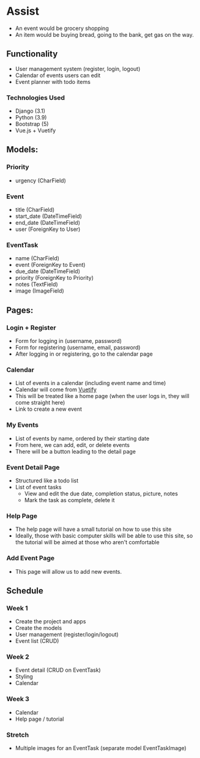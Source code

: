# Assist


* An event would be grocery shopping
* An item would be buying bread, going to the bank, get gas on the way.

## Functionality

- User management system (register, login, logout)
- Calendar of events users can edit
- Event planner with todo items

### Technologies Used

- Django (3.1)
- Python (3.9)
- Bootstrap (5)
- Vue.js + Vuetify

## Models:


### Priority
* urgency (CharField)

### Event

* title (CharField)
* start_date (DateTimeField)
* end_date (DateTimeField)
* user (ForeignKey to User)

### EventTask

* name (CharField)
* event (ForeignKey to Event)
* due_date (DateTimeField)
* priority (ForeignKey to Priority)
* notes (TextField)
* image (ImageField)


## Pages:

### Login + Register
* Form for logging in (username, password)
* Form for registering (username, email, password)
* After logging in or registering, go to the calendar page

### Calendar
* List of events in a calendar (including event name and time)
* Calendar will come from [Vuetify](https://vuetifyjs.com/en/components/calendars/)
* This will be treated like a home page (when the user logs in, they will come straight here)
* Link to create a new event
    
### My Events
* List of events by name, ordered by their starting date
* From here, we can add, edit, or delete events
* There will be a  button leading to the detail page

### Event Detail Page

* Structured like a todo list
* List of event tasks
  * View and edit the due date, completion status, picture, notes
  * Mark the task as complete, delete it

### Help Page
* The help page will have a small tutorial on how to use this site 
* Ideally, those with basic computer skills will be able to use this site, so the tutorial will be aimed at those who aren't comfortable

### Add Event Page
* This page will allow us to add new events.


## Schedule

### Week 1

- Create the project and apps
- Create the models
- User management (register/login/logout)
- Event list (CRUD)

### Week 2

- Event detail (CRUD on EventTask)
- Styling
- Calendar

### Week 3

- Calendar
- Help page / tutorial

### Stretch

- Multiple images for an EventTask (separate model EventTaskImage)


